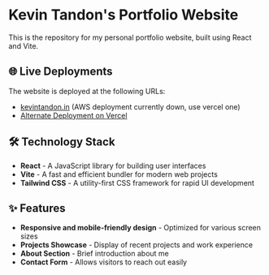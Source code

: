 # Kevin Tandon's Portfolio Website

This is the repository for my personal portfolio website, built using React and Vite.

## 🌐 Live Deployments

The website is deployed at the following URLs:

- [kevintandon.in](http://www.kevintandon.in/) (AWS deployment currently down, use vercel one)
- [Alternate Deployment on Vercel](https://portfolio-website-g5cy.vercel.app/)

## 🛠️ Technology Stack

- **React** - A JavaScript library for building user interfaces
- **Vite** - A fast and efficient bundler for modern web projects
- **Tailwind CSS** - A utility-first CSS framework for rapid UI development

## ✨ Features

- **Responsive and mobile-friendly design** - Optimized for various screen sizes
- **Projects Showcase** - Display of recent projects and work experience
- **About Section** - Brief introduction about me
- **Contact Form** - Allows visitors to reach out easily


 
